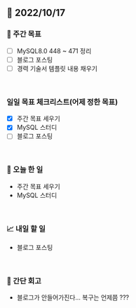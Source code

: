 ## 📅 2022/10/17


### 👏 주간 목표

- [ ] MySQL8.0 448 ~ 471 정리
- [ ] 블로그 포스팅
- [ ] 경력 기술서 템플릿 내용 채우기

<br/>

### 일일 목표 체크리스트(어제 정한 목표)

- [x] 주간 목표 세우기
- [x] MySQL 스터디
- [ ] 블로그 포스팅

<br/>

### 💯 오늘 한 일

- 주간 목표 세우기
- MySQL 스터디

<br/>

### 📈 내일 할 일

- 블로그 포스팅

<br/>

### 🤔 간단 회고

- 블로그가 안들어가진다... 복구는 언제쯤 ???
